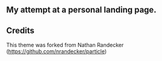 ## My attempt at a personal landing page.

## Credits
This theme was forked from Nathan Randecker (https://github.com/nrandecker/particle)
